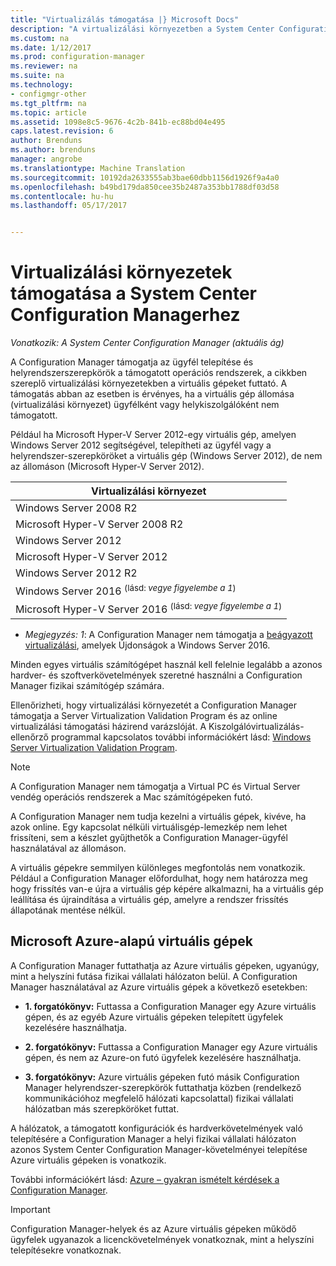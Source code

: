 ```yaml
---
title: "Virtualizálás támogatása |} Microsoft Docs"
description: "A virtualizálási környezetben a System Center Configuration Manager-ügyfél és a hely helyrendszerszerepkörök telepítéséhez szükséges beolvasása."
ms.custom: na
ms.date: 1/12/2017
ms.prod: configuration-manager
ms.reviewer: na
ms.suite: na
ms.technology:
- configmgr-other
ms.tgt_pltfrm: na
ms.topic: article
ms.assetid: 1098e8c5-9676-4c2b-841b-ec88bd04e495
caps.latest.revision: 6
author: Brenduns
ms.author: brenduns
manager: angrobe
ms.translationtype: Machine Translation
ms.sourcegitcommit: 10192da2633555ab3bae60dbb1156d1926f9a4a0
ms.openlocfilehash: b49bd179da850cee35b2487a353bb1788df03d58
ms.contentlocale: hu-hu
ms.lasthandoff: 05/17/2017


---
```

# <a name="support-for-virtualization-environments-for-system-center-configuration-manager"></a>Virtualizálási környezetek támogatása a System Center Configuration Managerhez

*Vonatkozik: A System Center Configuration Manager (aktuális ág)*

A Configuration Manager támogatja az ügyfél telepítése és helyrendszerszerepkörök a támogatott operációs rendszerek, a cikkben szereplő virtualizálási környezetekben a virtuális gépeket futtató. A támogatás abban az esetben is érvényes, ha a virtuális gép állomása (virtualizálási környezet) ügyfélként vagy helykiszolgálóként nem támogatott.  

 Például ha Microsoft Hyper-V Server 2012-egy virtuális gép, amelyen Windows Server 2012 segítségével, telepítheti az ügyfél vagy a helyrendszer-szerepköröket a virtuális gép (Windows Server 2012), de nem az állomáson (Microsoft Hyper-V Server 2012).  

|Virtualizálási környezet|  
|--------------------------------|  
|Windows Server 2008 R2|  
|Microsoft Hyper-V Server 2008 R2|  
|Windows Server 2012|  
|Microsoft Hyper-V Server 2012|  
|Windows Server 2012 R2|
|Windows Server 2016 <sup>(lásd: *vegye figyelembe a 1*)</sup>|
|Microsoft Hyper-V Server 2016 <sup>(lásd: *vegye figyelembe a 1*)|
-  *Megjegyzés: 1*: A Configuration Manager nem támogatja a [beágyazott virtualizálási](https://technet.microsoft.com/windows-server-docs/compute/hyper-v/what-s-new-in-hyper-v-on-windows#a-namebkmknestedanested-virtualization-new), amelyek Újdonságok a Windows Server 2016.


 Minden egyes virtuális számítógépet használ kell felelnie legalább a azonos hardver- és szoftverkövetelmények szeretné használni a Configuration Manager fizikai számítógép számára.  

 Ellenőrizheti, hogy virtualizálási környezetét a Configuration Manager támogatja a Server Virtualization Validation Program és az online virtualizálási támogatási házirend varázslóját. A Kiszolgálóvirtualizálás-ellenőrző programmal kapcsolatos további információkért lásd: [Windows Server Virtualization Validation Program](https://www.windowsservercatalog.com/svvp.aspx).  

> [!NOTE]  
>  A Configuration Manager nem támogatja a Virtual PC és Virtual Server vendég operációs rendszerek a Mac számítógépeken futó.  

A Configuration Manager nem tudja kezelni a virtuális gépek, kivéve, ha azok online. Egy kapcsolat nélküli virtuálisgép-lemezkép nem lehet frissíteni, sem a készlet gyűjthetők a Configuration Manager-ügyfél használatával az állomáson.  

A virtuális gépekre semmilyen különleges megfontolás nem vonatkozik. Például a Configuration Manager előfordulhat, hogy nem határozza meg hogy frissítés van-e újra a virtuális gép képére alkalmazni, ha a virtuális gép leállítása és újraindítása a virtuális gép, amelyre a rendszer frissítés állapotának mentése nélkül.  

##  <a name="bkmk_Azure"></a> Microsoft Azure-alapú virtuális gépek  
 A Configuration Manager futtathatja az Azure virtuális gépeken, ugyanúgy, mint a helyszíni futása fizikai vállalati hálózaton belül. A Configuration Manager használatával az Azure virtuális gépek a következő esetekben:  

-   **1. forgatókönyv:** Futtassa a Configuration Manager egy Azure virtuális gépen, és az egyéb Azure virtuális gépeken telepített ügyfelek kezelésére használhatja.  

-   **2. forgatókönyv:** Futtassa a Configuration Manager egy Azure virtuális gépen, és nem az Azure-on futó ügyfelek kezelésére használhatja.  

-   **3. forgatókönyv:** Azure virtuális gépeken futó másik Configuration Manager helyrendszer-szerepkörök futtathatja közben (rendelkező kommunikációhoz megfelelő hálózati kapcsolattal) fizikai vállalati hálózatban más szerepköröket futtat.  

A hálózatok, a támogatott konfigurációk és hardverkövetelmények való telepítésére a Configuration Manager a helyi fizikai vállalati hálózaton azonos System Center Configuration Manager-követelményei telepítése Azure virtuális gépeken is vonatkozik.  

További információkért lásd: [Azure – gyakran ismételt kérdések a Configuration Manager](/sccm/core/understand/configuration-manager-on-azure).

> [!IMPORTANT]  
>  Configuration Manager-helyek és az Azure virtuális gépeken működő ügyfelek ugyanazok a licenckövetelmények vonatkoznak, mint a helyszíni telepítésekre vonatkoznak.  

